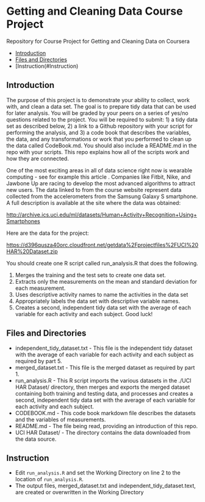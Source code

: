 Getting and Cleaning Data Course Project
========================================

Repository for Course Project for Getting and Cleaning Data on Coursera

* [Introduction](#Introduction)
* [Files and Directories](#Files-and-Directories)
* [Instruction(#Instruction)

## Introduction

The purpose of this project is to demonstrate your ability to collect, work with, and clean a data set. The goal is to prepare tidy data that can be used for later analysis. You will be graded by your peers on a series of yes/no questions related to the project. You will be required to submit: 1) a tidy data set as described below, 2) a link to a Github repository with your script for performing the analysis, and 3) a code book that describes the variables, the data, and any transformations or work that you performed to clean up the data called CodeBook.md. You should also include a README.md in the repo with your scripts. This repo explains how all of the scripts work and how they are connected.  

One of the most exciting areas in all of data science right now is wearable computing - see for example this article . Companies like Fitbit, Nike, and Jawbone Up are racing to develop the most advanced algorithms to attract new users. The data linked to from the course website represent data collected from the accelerometers from the Samsung Galaxy S smartphone. A full description is available at the site where the data was obtained: 

http://archive.ics.uci.edu/ml/datasets/Human+Activity+Recognition+Using+Smartphones 

Here are the data for the project: 

https://d396qusza40orc.cloudfront.net/getdata%2Fprojectfiles%2FUCI%20HAR%20Dataset.zip 

You should create one R script called run_analysis.R that does the following. 
1. Merges the training and the test sets to create one data set.
2. Extracts only the measurements on the mean and standard deviation for each measurement. 
3. Uses descriptive activity names to name the activities in the data set
4. Appropriately labels the data set with descriptive variable names. 
5. Creates a second, independent tidy data set with the average of each variable for each activity and each subject. 
Good luck!

## Files and Directories

* independent_tidy_dataset.txt - This file is the independent tidy dataset with the average of each variable for each activity and each subject as required by part 5.
* merged_dataset.txt - This file is the merged dataset as required by part 1.
* run_analysis.R - This R script imports the various datasets in the ./UCI HAR Dataset/ directory, then merges and exports the merged dataset containing both training and testing data, and processes and creates a second, independent tidy data set with the average of each variable for each activity and each subject.
* CODEBOOK.md - This code book markdown file describes the datasets and the variables of measurements.
* README.md - The file being read, providing an introduction of this repo.
* UCI HAR Dataset/ - The directory contains the data downloaded from the data source.

## Instruction

* Edit ```run_analysis.R``` and set the Working Directory on line 2 to the location of ```run_analysis.R```.
* The output files, merged_dataset.txt and independent_tidy_dataset.text, are created or overwritten in the Working Directory